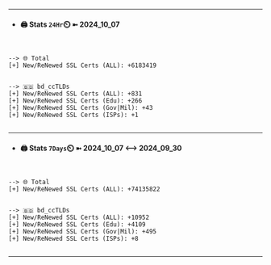 

---
- #### 🖨️ **Stats** `24Hr`⏲️ ➼ 2024_10_07
```console


--> 🌐 Total
[+] New/ReNewed SSL Certs (ALL): +6183419


--> 🇧🇩 bd_ccTLDs
[+] New/ReNewed SSL Certs (ALL): +831
[+] New/ReNewed SSL Certs (Edu): +266
[+] New/ReNewed SSL Certs (Gov|Mil): +43
[+] New/ReNewed SSL Certs (ISPs): +1


```

---
- #### 🖨️ **Stats** `7Days`⏲️ ➼ 2024_10_07 <--> 2024_09_30
```console


--> 🌐 Total
[+] New/ReNewed SSL Certs (ALL): +74135822


--> 🇧🇩 bd_ccTLDs
[+] New/ReNewed SSL Certs (ALL): +10952
[+] New/ReNewed SSL Certs (Edu): +4109
[+] New/ReNewed SSL Certs (Gov|Mil): +495
[+] New/ReNewed SSL Certs (ISPs): +8


```

---

